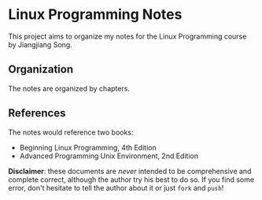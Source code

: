Linux Programming Notes
=======================

This project aims to organize my notes for the Linux Programming course by Jiangjiang Song.

## Organization

The notes are organized by chapters.

## References

The notes would reference two books:

* Beginning Linux Programming, 4th Edition
* Advanced Programming Unix Environment, 2nd Edition

**Disclaimer**: these documents are _never_ intended to be comprehensive and complete correct, although the author try his best to do so. If you find some error, don't hesitate to tell the author about it or just `fork` and `push`!
